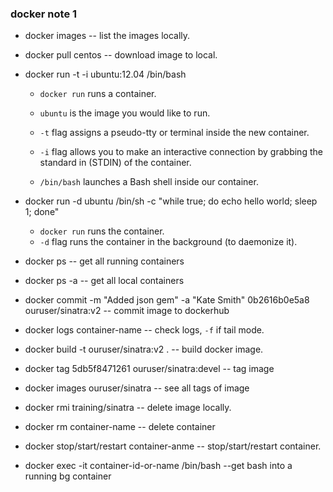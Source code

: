 ### docker note 1

* docker images         -- list the images locally.

* docker pull centos    -- download image to local.

* docker run -t -i ubuntu:12.04 /bin/bash 

    * `docker run` runs a container.

    * `ubuntu` is the image you would like to run.

    * `-t` flag assigns a pseudo-tty or terminal inside the new container.

    * `-i` flag allows you to make an interactive connection by grabbing the standard in (STDIN) of the container.

    * `/bin/bash` launches a Bash shell inside our container.

* docker run -d ubuntu /bin/sh -c "while true; do echo hello world; sleep 1; done"

    * `docker run` runs the container.
    * `-d` flag runs the container in the background (to daemonize it).


* docker ps             -- get all running containers
* docker ps -a          -- get all local containers

* docker commit -m "Added json gem" -a "Kate Smith" 0b2616b0e5a8 ouruser/sinatra:v2  -- commit image to dockerhub


* docker logs container-name                            -- check logs, `-f` if tail mode.

* docker build -t ouruser/sinatra:v2 .                  -- build docker image.

* docker tag 5db5f8471261 ouruser/sinatra:devel         -- tag image

* docker images ouruser/sinatra                         -- see all tags of image

* docker rmi training/sinatra                           -- delete image locally.

* docker rm container-name                              -- delete container
* docker stop/start/restart container-anme              -- stop/start/restart container.


* docker exec -it container-id-or-name /bin/bash		--get bash into a running bg container